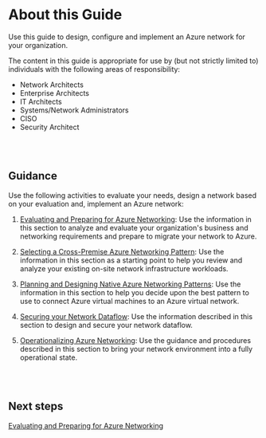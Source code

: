 # About this Guide

Use this guide to design, configure and implement an Azure network for your organization. 

The content in this guide is appropriate for use by (but not strictly limited to) individuals with the following areas of responsibility:

- Network Architects
- Enterprise Architects 
- IT Architects 
- Systems/Network Administrators
- CISO
- Security Architect
<br />
<br />

## Guidance
Use the following activities to evaluate your needs, design a network based on your evaluation and, implement an Azure network:

1. [Evaluating and Preparing for Azure Networking](1.0-Evaluating-and-Preparing-for-Azure-Networking.md):  Use the information in this section to analyze and evaluate your organization's business and networking requirements and prepare to migrate your network to Azure. 

2. [Selecting a Cross-Premise Azure Networking Pattern](2.0-Selecting-a-Cross-Premises-Azure-Networking-Pattern.md):  Use the information in this section as a starting point to help you review and analyze your existing on-site network infrastructure workloads. 

3. [Planning and Designing Native Azure Networking Patterns](3.0-Planning-and-Designing-Native-Azure-Networking-Patterns.md):  Use the information in this section to help you decide upon the best pattern to use to connect Azure virtual machines to an Azure virtual network. 
	
4. [Securing your Network Dataflow](4.0-Securing-your-Network-Dataflow.md):  Use the information described in this section to design and secure your network dataflow.

5. [Operationalizing Azure Networking](5.0-Operationalizing-Azure-Networking.md):  Use the guidance and procedures described in this section to bring your network environment into a fully operational state. 

<br />
<br />

## Next steps
[Evaluating and Preparing for Azure Networking](https://github.com/nmcgregor/Azure-Networking/blob/master/1.0-Evaluating-and-Preparing-for-Azure-Networking.md)

